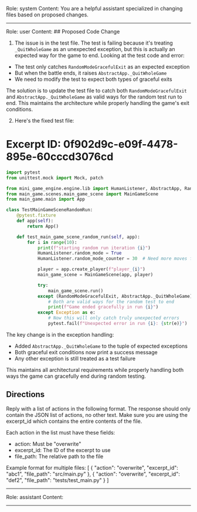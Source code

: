 Role: system
Content: You are a helpful assistant specialized in changing files based on proposed changes.
__________________
Role: user
Content: ## Proposed Code Change
1. The issue is in the test file. The test is failing because it's treating `_QuitWholeGame` as an unexpected exception, but this is actually an expected way for the game to end. Looking at the test code and error:

- The test only catches `RandomModeGracefulExit` as an expected exception
- But when the battle ends, it raises `AbstractApp._QuitWholeGame`
- We need to modify the test to expect both types of graceful exits

The solution is to update the test file to catch both `RandomModeGracefulExit` and `AbstractApp._QuitWholeGame` as valid ways for the random test run to end. This maintains the architecture while properly handling the game's exit conditions.

2. Here's the fixed test file:

# Excerpt ID: 0f902d9c-e09f-4478-895e-60cccd3076cd
```python main_game/tests/test_main_game_scene.py
import pytest
from unittest.mock import Mock, patch

from mini_game_engine.engine.lib import HumanListener, AbstractApp, RandomModeGracefulExit
from main_game.scenes.main_game_scene import MainGameScene
from main_game.main import App

class TestMainGameSceneRandomRun:
    @pytest.fixture
    def app(self):
        return App()

    def test_main_game_scene_random_run(self, app):
        for i in range(10):
            print(f"starting random run iteration {i}")
            HumanListener.random_mode = True
            HumanListener.random_mode_counter = 30  # Need more moves for battle scene

            player = app.create_player(f"player_{i}")
            main_game_scene = MainGameScene(app, player)

            try:
                main_game_scene.run()
            except (RandomModeGracefulExit, AbstractApp._QuitWholeGame):
                # Both are valid ways for the random test to end
                print(f"Game ended gracefully in run {i}")
            except Exception as e:
                # Now this will only catch truly unexpected errors
                pytest.fail(f"Unexpected error in run {i}: {str(e)}")
```

The key change is in the exception handling:
- Added `AbstractApp._QuitWholeGame` to the tuple of expected exceptions
- Both graceful exit conditions now print a success message
- Any other exception is still treated as a test failure

This maintains all architectural requirements while properly handling both ways the game can gracefully end during random testing.

## Directions
Reply with a list of actions in the following format. The response should only contain the JSON list of actions, no other text.
Make sure you are using the excerpt_id which contains the entire contents of the file.

Each action in the list must have these fields:
- action: Must be "overwrite"
- excerpt_id: The ID of the excerpt to use
- file_path: The relative path to the file

Example format for multiple files:
[
    {
        "action": "overwrite",
        "excerpt_id": "abc1",
        "file_path": "src/main.py"
    },
    {
        "action": "overwrite",
        "excerpt_id": "def2",
        "file_path": "tests/test_main.py"
    }
]
__________________
Role: assistant
Content: 
__________________
